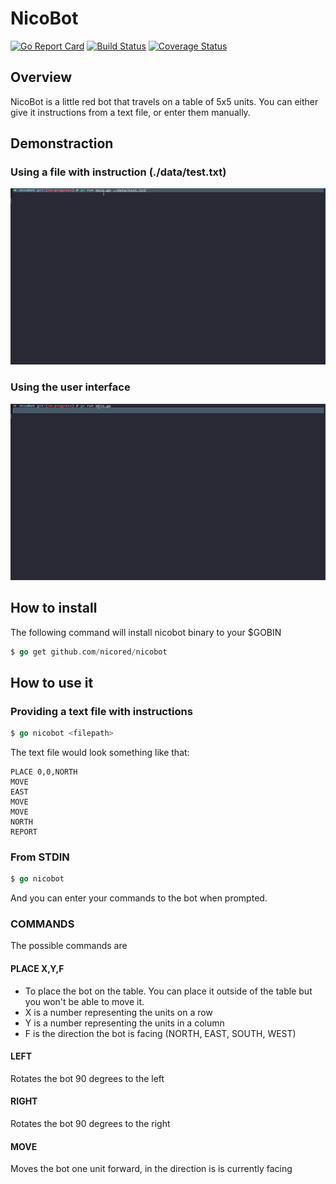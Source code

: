 # NicoBot

[![Go Report Card](https://goreportcard.com/badge/github.com/nicored/nicobot)](https://goreportcard.com/report/github.com/nicored/nicobot) [![Build Status](https://travis-ci.org/nicored/nicobot.svg)](https://travis-ci.org/nicored/nicobot) [![Coverage Status](https://coveralls.io/repos/github/nicored/nicobot/badge.svg?branch=master&v=2)](https://coveralls.io/github/nicored/nicobot?branch=master)

## Overview

NicoBot is a little red bot that travels on a table of
5x5 units. You can either give it instructions from a text
file, or enter them manually.

## Demonstraction

### Using a file with instruction (./data/test.txt)
![Demo with file](./data/gifs/nicobot_file.gif "Nicobot demo with file")


### Using the user interface
![Demo with ui](./data/gifs/nicobot_cmd.gif "Nicobot demo with ui")


## How to install

The following command will install nicobot binary to your $GOBIN
```go
$ go get github.com/nicored/nicobot
````

## How to use it

### Providing a text file with instructions
```go
$ go nicobot <filepath>
````

The text file would look something like that:
```text
PLACE 0,0,NORTH
MOVE
EAST
MOVE
MOVE
NORTH
REPORT
```

### From STDIN
```go
$ go nicobot
```

And you can enter your commands to the bot when prompted.

### COMMANDS
The possible commands are

#### PLACE X,Y,F
- To place the bot on the table. You can place it outside of the table
but you won't be able to move it.
- X is a number representing the units on a row
- Y is a number representing the units in a column
- F is the direction the bot is facing (NORTH, EAST, SOUTH, WEST)

#### LEFT
Rotates the bot 90 degrees to the left

#### RIGHT
Rotates the bot 90 degrees to the right

#### MOVE
Moves the bot one unit forward, in the direction is is currently facing

